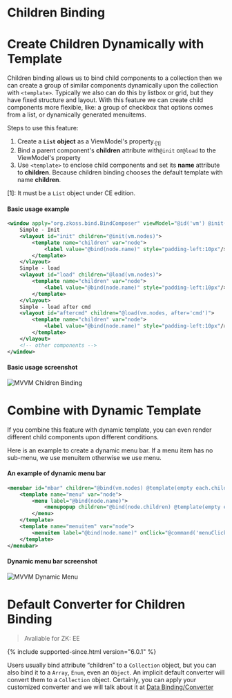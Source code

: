 # Children Binding

Create Children Dynamically with Template
=========================================
Children binding allows us to bind child components to a collection then we can create a group of similar components dynamically upon the collection with `<template>`. Typically we also can do this by listbox or grid, but they have fixed structure and layout. With this feature we can create child components more flexible, like: a group of checkbox that options comes from a list, or dynamically generated menuitems.

Steps to use this feature:
1.  Create a **` List ` object** as a ViewModel's property.<sub>[1]</sub>
2.  Bind a parent component's **children** attribute with`@init` or`@load` to the ViewModel's property
3.  Use ` <template> ` to enclose child components and set its **name** attribute to **children**. Because children binding chooses the default template with name **children**.

[1]: It must be a ` List ` object under CE edition.

#### Basic usage example
```xml
<window apply="org.zkoss.bind.BindComposer" viewModel="@id('vm') @init('foo.ChildrenSimpleVM')">
    Simple - Init
    <vlayout id="init" children="@init(vm.nodes)">
        <template name="children" var="node">
            <label value="@bind(node.name)" style="padding-left:10px"/>
        </template>
    </vlayout>
    Simple - load
    <vlayout id="load" children="@load(vm.nodes)">
        <template name="children" var="node">
            <label value="@bind(node.name)" style="padding-left:10px"/>
        </template>
    </vlayout>
    Simple - load after cmd
    <vlayout id="aftercmd" children="@load(vm.nodes, after='cmd')">
        <template name="children" var="node">
            <label value="@bind(node.name)" style="padding-left:10px"/>
        </template>
    </vlayout>
    <!-- other components -->
</window>
```

#### Basic usage screenshot
![MVVM Children Binding]({{site.baseurl}}/zk_mvvm_ref/images/mvvm-children-binding.png)

Combine with Dynamic Template
=============================
If you combine this feature with dynamic template, you can even render different child components upon different conditions.

Here is an example to create a dynamic menu bar. If a menu item has no sub-menu, we use menuitem otherwise we use menu.
#### An example of dynamic menu bar
```xml
<menubar id="mbar" children="@bind(vm.nodes) @template(empty each.children ? 'menuitem' : 'menu')">
    <template name="menu" var="node">
        <menu label="@bind(node.name)">
            <menupopup children="@bind(node.children) @template(empty each.children ? 'menuitem' : 'menu')"/>
        </menu>
    </template>
    <template name="menuitem" var="node">
        <menuitem label="@bind(node.name)" onClick="@command('menuClicked', node=node)" />
    </template>
</menubar>
```
#### Dynamic menu bar screenshot

![MVVM Dynamic Menu]({{site.baseurl}}/zk_mvvm_ref/images/mvvm-dynamic-menu.png)

Default Converter for Children Binding
======================================
> Avaliable for ZK: EE

{% include supported-since.html version="6.0.1" %}

Users usually bind attribute “children” to a `Collection` object, but you can also bind it to a ` Array `, ` Enum `, even an ` Object `. An implicit default converter will convert them to a ` Collection ` object. Certainly, you can apply your customized converter and we will talk about it at [Data Binding/Converter](./converter)
